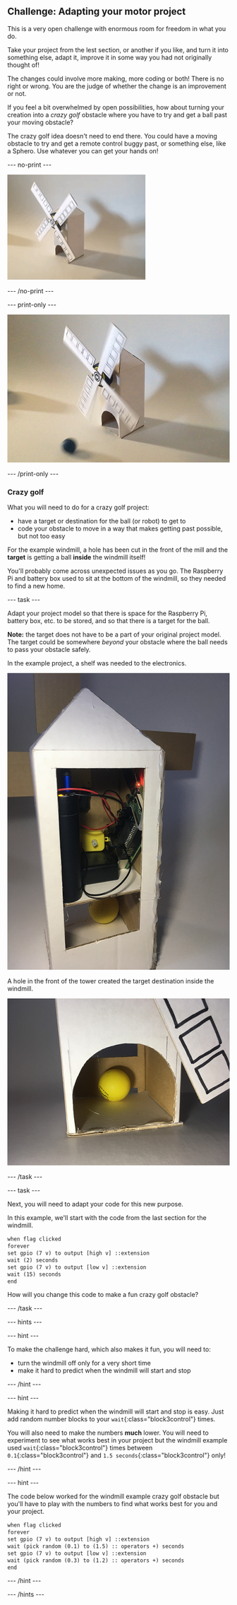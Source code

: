 ## Challenge: Adapting your motor project

This is a very open challenge with enormous room for freedom in what you do. 

Take your project from the lest section, or another if you like, and turn it into something else, adapt it, improve it in some way you had not originally thought of!

The changes could involve more making, more coding or both! There is no right or wrong. You are the judge of whether the change is an improvement or not.

If you feel a bit overwhelmed by open possibilities, how about turning your creation into a _crazy golf_ obstacle where you have to try and get a ball past your moving obstacle?

The crazy golf idea doesn't need to end there. You could have a moving obstacle to try and get a remote control buggy past, or something else, like a Sphero. Use whatever you can get your hands on!

--- no-print ---

![A crazy golf windmill](images/adaptation_windmill.gif)

--- /no-print ---

--- print-only ---

![A crazy golf windmill](images/adaptation_windmill.png)

--- /print-only ---

### Crazy golf

What you will need to do for a crazy golf project:
+ have a target or destination for the ball (or robot) to get to
+ code your obstacle to move in a way that makes getting past possible, but not too easy

For the example windmill, a hole has been cut in the front of the mill and the **target** is getting a ball **inside** the windmill itself!

You'll probably come across unexpected issues as you go. The Raspberry Pi and battery box used to sit at the bottom of the windmill, so they needed to find a new home.

--- task ---

Adapt your project model so that there is space for the Raspberry Pi, battery box, etc. to be stored, and so that there is a target for the ball. 

**Note:** the target does not have to be a part of your original project model. The target could be somewhere _beyond_ your obstacle where the ball needs to pass your obstacle safely.

In the example project, a shelf was needed to the electronics.

![A shelf for the Pi](images/adaptation_shelf.png)

A hole in the front of the tower created the target destination inside the windmill.

![Doorway to target](images/adaptation_hole.png)

--- /task ---

--- task ---

Next, you will need to adapt your code for this new purpose.

In this example, we'll start with the code from the last section for the windmill.

```blocks3
when flag clicked
forever
set gpio (7 v) to output [high v] ::extension
wait (2) seconds
set gpio (7 v) to output [low v] ::extension
wait (15) seconds
end
```

How will you change this code to make a fun crazy golf obstacle?

--- /task ---

--- hints ---

--- hint ---

To make the challenge hard, which also makes it fun, you will need to:

+ turn the windmill off only for a very short time
+ make it hard to predict when the windmill will start and stop

--- /hint ---

--- hint ---

Making it hard to predict when the windmill will start and stop is easy. Just add random number blocks to your `wait`{:class="block3control"} times.

You will also need to make the numbers **much** lower. You will need to experiment to see what works best in your project but the windmill example used `wait`{:class="block3control"} times between `0.1`{:class="block3control"} and `1.5 seconds`{:class="block3control"} only!

--- /hint ---

--- hint ---

The code below worked for the windmill example crazy golf obstacle but you'll have to play with the numbers to find what works best for you and your project.

```blocks3
when flag clicked
forever
set gpio (7 v) to output [high v] ::extension
wait (pick random (0.1) to (1.5) :: operators +) seconds
set gpio (7 v) to output [low v] ::extension
wait (pick random (0.3) to (1.2) :: operators +) seconds
end
```

--- /hint ---

--- /hints ---

